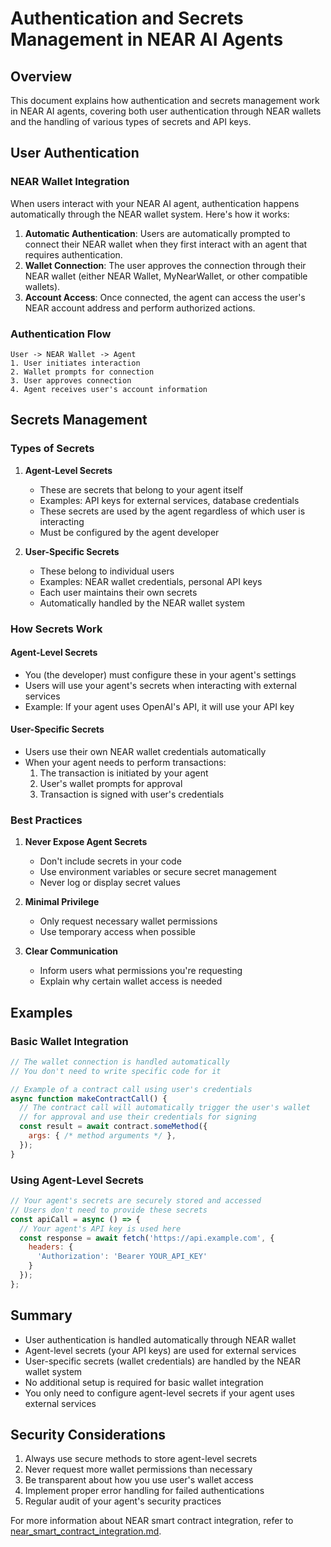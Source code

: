 # Authentication and Secrets Management in NEAR AI Agents

## Overview
This document explains how authentication and secrets management work in NEAR AI agents, covering both user authentication through NEAR wallets and the handling of various types of secrets and API keys.

## User Authentication

### NEAR Wallet Integration
When users interact with your NEAR AI agent, authentication happens automatically through the NEAR wallet system. Here's how it works:

1. **Automatic Authentication**: Users are automatically prompted to connect their NEAR wallet when they first interact with an agent that requires authentication.
2. **Wallet Connection**: The user approves the connection through their NEAR wallet (either NEAR Wallet, MyNearWallet, or other compatible wallets).
3. **Account Access**: Once connected, the agent can access the user's NEAR account address and perform authorized actions.

### Authentication Flow
```
User -> NEAR Wallet -> Agent
1. User initiates interaction
2. Wallet prompts for connection
3. User approves connection
4. Agent receives user's account information
```

## Secrets Management

### Types of Secrets

1. **Agent-Level Secrets**
   - These are secrets that belong to your agent itself
   - Examples: API keys for external services, database credentials
   - These secrets are used by the agent regardless of which user is interacting
   - Must be configured by the agent developer

2. **User-Specific Secrets**
   - These belong to individual users
   - Examples: NEAR wallet credentials, personal API keys
   - Each user maintains their own secrets
   - Automatically handled by the NEAR wallet system

### How Secrets Work

#### Agent-Level Secrets
- You (the developer) must configure these in your agent's settings
- Users will use your agent's secrets when interacting with external services
- Example: If your agent uses OpenAI's API, it will use your API key

#### User-Specific Secrets
- Users use their own NEAR wallet credentials automatically
- When your agent needs to perform transactions:
  1. The transaction is initiated by your agent
  2. User's wallet prompts for approval
  3. Transaction is signed with user's credentials

### Best Practices

1. **Never Expose Agent Secrets**
   - Don't include secrets in your code
   - Use environment variables or secure secret management
   - Never log or display secret values

2. **Minimal Privilege**
   - Only request necessary wallet permissions
   - Use temporary access when possible

3. **Clear Communication**
   - Inform users what permissions you're requesting
   - Explain why certain wallet access is needed

## Examples

### Basic Wallet Integration
```javascript
// The wallet connection is handled automatically
// You don't need to write specific code for it

// Example of a contract call using user's credentials
async function makeContractCall() {
  // The contract call will automatically trigger the user's wallet
  // for approval and use their credentials for signing
  const result = await contract.someMethod({
    args: { /* method arguments */ },
  });
}
```

### Using Agent-Level Secrets
```javascript
// Your agent's secrets are securely stored and accessed
// Users don't need to provide these secrets
const apiCall = async () => {
  // Your agent's API key is used here
  const response = await fetch('https://api.example.com', {
    headers: {
      'Authorization': 'Bearer YOUR_API_KEY'
    }
  });
};
```

## Summary
- User authentication is handled automatically through NEAR wallet
- Agent-level secrets (your API keys) are used for external services
- User-specific secrets (wallet credentials) are handled by the NEAR wallet system
- No additional setup is required for basic wallet integration
- You only need to configure agent-level secrets if your agent uses external services

## Security Considerations
1. Always use secure methods to store agent-level secrets
2. Never request more wallet permissions than necessary
3. Be transparent about how you use user's wallet access
4. Implement proper error handling for failed authentications
5. Regular audit of your agent's security practices

For more information about NEAR smart contract integration, refer to [near_smart_contract_integration.md](near_smart_contract_integration.md).